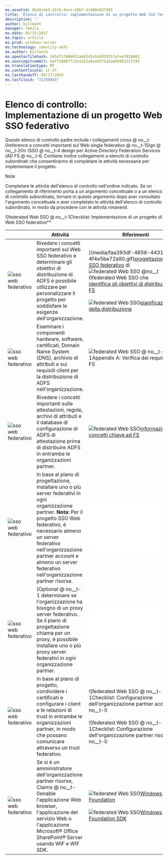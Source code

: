 ```yaml
---
ms.assetid: 6b49cde3-d2cb-4ece-b9b7-dc600e037495
title: 'Elenco di controllo: implementazione di un progetto Web SSO federato'
description: ''
author: billmath
manager: femila
ms.date: 05/31/2017
ms.topic: article
ms.prod: windows-server
ms.technology: identity-adfs
ms.author: billmath
ms.openlocfilehash: 165471fd06031a68343a54d019357afee782d082
ms.sourcegitcommit: 6aff3d88ff22ea141a6ea6572a5ad8dd6321f199
ms.translationtype: MT
ms.contentlocale: it-IT
ms.lasthandoff: 09/27/2019
ms.locfileid: "71359954"
---
```

# <a name="checklist-implementing-a-federated-web-sso-design"></a>Elenco di controllo: Implementazione di un progetto Web SSO federativo

Questo elenco di controllo padre include i collegamenti cross @ no__t-0reference a concetti importanti sul Web single federativo @ no__t-1Sign @ no__t-2On \(SSO @ no__t-4 design per Active Directory Federation Services \(AD FS @ no__t-6. Contiene inoltre collegamenti a elenchi di controllo subordinati che consentiranno di completare le attività necessarie per implementare il progetto.  
  
> [!NOTE]  
> Completare le attività dell'elenco di controllo nell'ordine indicato. Se un collegamento di riferimento porta a un argomento concettuale o a un elenco di controllo subordinato, tornare in questo argomento dopo aver consultato l'argomento concettuale o aver completato le attività dell'elenco di controllo subordinato, in modo da procedere con le attività rimanenti.  
  
![federated Web SSO @ no__t-1Checklist: Implementazione di un progetto di Web SSO federativo**  
  
||Attività|Riferimenti|  
|-|--------|-------------|  
|![sso web federativo](media/icon_checkboxo.gif)|Rivedere i concetti importanti sul Web SSO federativo e determinare gli obiettivi di distribuzione di ADFS è possibile utilizzare per personalizzare il progetto per soddisfare le esigenze dell'organizzazione.|](media/faa393df-4856-4431-9eda-4f4e5be72a90.gif)[progettazione Web SSO federativo](https://technet.microsoft.com/library/dd807050.aspx) di ![federated Web SSO<br /><br />@no__t 0federated Web SSO che](media/faa393df-4856-4431-9eda-4f4e5be72a90.gif)[identifica gli obiettivi di distribuzione ad FS](https://technet.microsoft.com/library/dd807053.aspx)<br /><br />![federated Web SSO](media/faa393df-4856-4431-9eda-4f4e5be72a90.gif)[pianificazione della distribuzione](https://technet.microsoft.com/library/dd807083.aspx)|  
|![sso web federativo](media/icon_checkboxo.gif)|Esaminare i componenti hardware, software, certificati, Domain Name System \(DNS\), archivio di attributi e sui requisiti client per la distribuzione di ADFS nell'organizzazione.|![federated Web SSO @ no__t-1Appendix A: Verifica dei requisiti di AD FS](https://technet.microsoft.com/library/ff678034.aspx)|  
|![sso web federativo](media/icon_checkboxo.gif)|Rivedere i concetti importanti sulle attestazioni, regole, archivi di attributi e il database di configurazione di ADFS di attestazione prima di distribuire ADFS in entrambe le organizzazioni partner.|![federated Web SSO](media/faa393df-4856-4431-9eda-4f4e5be72a90.gif)[informazioni sui concetti chiave ad FS](../../ad-fs/technical-reference/Understanding-Key-AD-FS-Concepts.md)|  
|![sso web federativo](media/icon_checkboxo.gif)|In base al piano di progettazione, installare uno o più server federativi in ogni organizzazione partner. **Nota:** Per il progetto SSO Web federativo, è necessario almeno un server federativo nell'organizzazione partner account e almeno un server federativo nell'organizzazione partner risorse.|![federated Web SSO @ no__t-1Checklist: Configurazione di un server federativo](Checklist--Setting-Up-a-Federation-Server.md)|  
|![sso web federativo](media/icon_checkboxo.gif)|\(Optional @ no__t-1 determinare se l'organizzazione ha bisogno di un proxy server federativo. Se il piano di progettazione chiama per un proxy, è possibile installare uno o più proxy server federativi in ogni organizzazione partner.|![federated Web SSO @ no__t-1Checklist: Configurazione di un proxy server federativo](Checklist--Setting-Up-a-Federation-Server-Proxy.md)|  
|![sso web federativo](media/icon_checkboxo.gif)|In base al piano di progetto, condividere i certificati e configurare i client e le relazioni di trust in entrambe le organizzazioni partner, in modo che possano comunicare attraverso un trust federativo.|![federated Web SSO @ no__t-1Checklist: Configurazione dell'organizzazione partner account @ no__t-0<br /><br />![federated Web SSO @ no__t-1Checklist: Configurazione dell'organizzazione partner risorse @ no__t-0|  
|![sso web federativo](media/icon_checkboxo.gif)|Se si è un amministratore dell'organizzazione partner risorse, Claims @ no__t-0enable l'applicazione Web browser, l'applicazione del servizio Web o l'applicazione Microsoft® Office SharePoint® Server usando WIF e WIF SDK.|![federated Web SSO](media/faa393df-4856-4431-9eda-4f4e5be72a90.gif)[Windows Identity Foundation](https://go.microsoft.com/fwlink/?LinkId=122266)<br /><br />![federated Web SSO](media/faa393df-4856-4431-9eda-4f4e5be72a90.gif)[Windows Identity Foundation SDK](https://go.microsoft.com/fwlink/?LinkId=122266)|  
